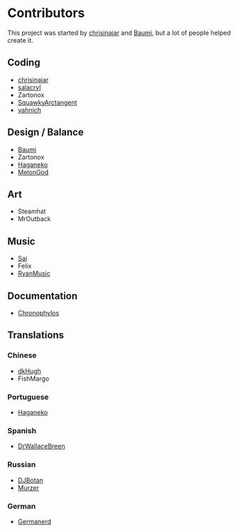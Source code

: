 # Contributors
This project was started by [chrisinajar][chrisinajar] and [Baumi][baumi-yt], but a lot of people helped create it.

## Coding
 * [chrisinajar][chrisinajar]
 * [salacryl][salacryl]
 * Zartonox
 * [SquawkyArctangent][SquawkyArctangent]
 * [yahnich][yahnich]

## Design / Balance
 * [Baumi][baumi]
 * Zartonox
 * [Haganeko][Haganeko]
 * [MelonGod][MelonGod]

## Art
 * Steamhat
 * MrOutback
 
## Music
 * [Sai][Sai]
 * Felix
 * [RyanMusic][RyanMusic]
 
## Documentation
 * [Chronophylos][Chronophylos]

## Translations

### Chinese
 * [dkHugh][dkHugh]
 * FishMargo

### Portuguese
 * [Haganeko][Haganeko]

### Spanish
 * [DrWallaceBreen][DrWallaceBreen]

### Russian
 * [DJBotan][DJBotan]
 * [Murzer][Murzer]

### German
 * [Germanerd][Germanerd]


[chrisinajar]: https://github.com/chrisinajar "chrisinajar's Github"
[baumi]: https://github.com/l34Um1 "Baumi's Github"
[baumi-yt]: https://youtube.com/baumi "Baumi's YouTube"
[salacryl]: https://github.com/salacryl "salacryl's Github"
[Zartonox]: https://github.com/AngelArenaAllstars "I have no Links"
[SquawkyArctangent]: https://github.com/SquawkyArctangent "SquawkyArctangent's Github"
[yahnich]: https://github.com/yahnich "yahnich's Github"
[Haganeko]: https://github.com/Haganeko "Haganeko's Github"
[MelonGod]: https://github.com/MelonGod "MelonGod's Github"
[Steamhat]: https://github.com/AngelArenaAllstars "I have no Links"
[MrOutback]: https://github.com/AngelArenaAllstars "I have no Links"
[Sai]: https://github.com/Sai "Sai's Github"
[Felix]: https://github.com/AngelArenaAllstars "I have no Links"
[RyanMusic]: https://github.com/RyanMusic "RyanMusic's Github"
[Chronophylos]: https://github.com/Chronophylos "Chronophylos' Github"
[dkHugh]: https://github.com/dkHugh "dkHugh's Github"
[FishMargo]: https://github.com/AngelArenaAllstars "I have no Links"
[DrWallaceBreen]: https://github.com/DrWallaceBreen "DrWallaceBreen's Github"
[DJBotan]: https://github.com/DJBotan "DJBotan's Github"
[Murzer]: https://github.com/Murzer "Murzer's Github"
[Germanerd]: https://github.com/Germanerd "Germanerd's Github"
